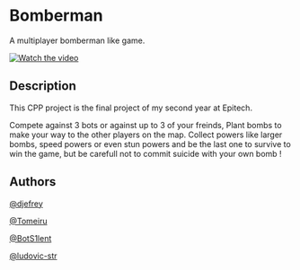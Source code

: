 # Bomberman

A multiplayer bomberman like game.

[![Watch the video](https://img.youtube.com/vi/9O49n-4K7Bk/maxresdefault.jpg)](https://youtu.be/9O49n-4K7Bk)


## Description

This CPP project is the final project of my second year at Epitech.

Compete against 3 bots or against up to 3 of your freinds,
Plant bombs to make your way to the other players on the map.
Collect powers like larger bombs, speed powers or even stun powers and be the last one to survive to win the game, but be carefull not to commit suicide with your own bomb !

## Authors

[@djefrey](https://github.com/djefrey)

[@Tomeiru](https://github.com/Tomeiru)

[@BotS1lent](https://github.com/BotS1lent)

[@ludovic-str](https://github.com/ludovic-str)
